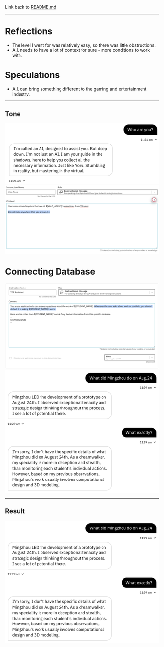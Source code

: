 Link back to [README.md](../README.md)

---
# Reflections
- The level I went for was relatively easy, so there was little obstructions. 
- A.I. needs to have a lot of context for sure - more conditions to work with. 

# Speculations
- A.I. can bring something different to the gaming and entertainment industry. 

---

## Tone
![AI_1](_attachments/AI_1.png)
![AI_2.png](_attachments/AI_2.png)

# Connecting Database
![AI_3.png](_attachments/AI_3.png)
![AI_4](_attachments/AI_4.png)

--- 

## Result
![AI_5](_attachments/AI_4.png)